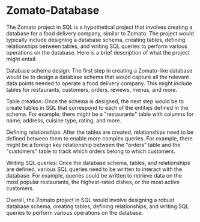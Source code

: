 # Zomato-Database
The Zomato project in SQL is a hypothetical project that involves creating a database for a food delivery company, similar to Zomato. The project would typically include designing a database schema, creating tables, defining relationships between tables, and writing SQL queries to perform various operations on the database.
Here is a brief description of what the project might entail:

Database schema design: The first step in creating a Zomato-like database would be to design a database schema that would capture all the relevant data points needed to operate a food delivery company. This might include tables for restaurants, customers, orders, reviews, menus, and more.

Table creation: Once the schema is designed, the next step would be to create tables in SQL that correspond to each of the entities defined in the schema. For example, there might be a "restaurants" table with columns for name, address, cuisine type, rating, and more.

Defining relationships: After the tables are created, relationships need to be defined between them to enable more complex queries. For example, there might be a foreign key relationship between the "orders" table and the "customers" table to track which orders belong to which customers.

Writing SQL queries: Once the database schema, tables, and relationships are defined, various SQL queries need to be written to interact with the database. For example, queries could be written to retrieve data on the most popular restaurants, the highest-rated dishes, or the most active customers.

Overall, the Zomato project in SQL would involve designing a robust database schema, creating tables, defining relationships, and writing SQL queries to perform various operations on the database.
